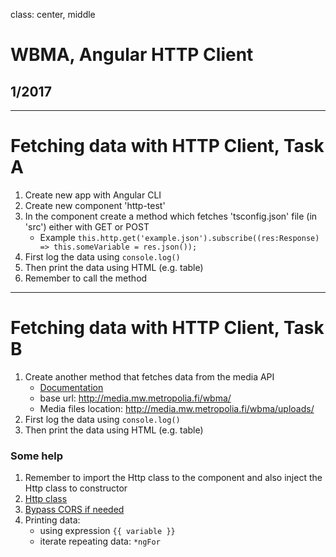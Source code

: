 class: center, middle

# WBMA, Angular HTTP Client

## 1/2017

---

# Fetching data with HTTP Client, Task A

1. Create new app with Angular CLI
2. Create new component 'http-test'
3. In the component create a method which fetches 'tsconfig.json' file (in 'src') either with GET or POST
    * Example ```this.http.get('example.json').subscribe((res:Response) => this.someVariable = res.json());```
4. First log the data using ```console.log()```
5. Then print the data using HTML (e.g. table)
6. Remember to call the method

---

# Fetching data with HTTP Client, Task B

1. Create another method that fetches data from the media API
    - [Documentation](http://media.mw.metropolia.fi/wbma/docs/)
    - base url: http://media.mw.metropolia.fi/wbma/
    - Media files location: http://media.mw.metropolia.fi/wbma/uploads/
2. First log the data using ```console.log()```
3. Then print the data using HTML (e.g. table)

### Some help

1. Remember to import the Http class to the component and also inject the Http class to constructor
2. [Http class](https://angular.io/docs/ts/latest/api/http/index/Http-class.html)
3. [Bypass CORS if needed](https://www.thepolyglotdeveloper.com/2014/08/bypass-cors-errors-testing-apis-locally/)
4. Printing data:
    - using expression ```{{ variable }}```
    - iterate repeating data: ```*ngFor```
